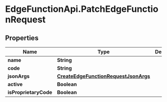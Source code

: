 # EdgeFunctionApi.PatchEdgeFunctionRequest

## Properties

Name | Type | Description | Notes
------------ | ------------- | ------------- | -------------
**name** | **String** |  | [optional] 
**code** | **String** |  | [optional] 
**jsonArgs** | [**CreateEdgeFunctionRequestJsonArgs**](CreateEdgeFunctionRequestJsonArgs.md) |  | [optional] 
**active** | **Boolean** |  | [optional] 
**isProprietaryCode** | **Boolean** |  | [optional] 


